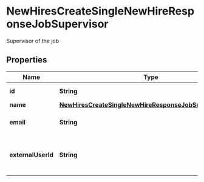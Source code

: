 

# NewHiresCreateSingleNewHireResponseJobSupervisor

Supervisor of the job

## Properties

| Name | Type | Description | Notes |
|------------ | ------------- | ------------- | -------------|
|**id** | **String** | Id of the supervisor |  [optional] |
|**name** | [**NewHiresCreateSingleNewHireResponseJobSupervisorName**](NewHiresCreateSingleNewHireResponseJobSupervisorName.md) |  |  [optional] |
|**email** | **String** | The email of the supervisor |  [optional] |
|**externalUserId** | **String** | The external user id of the supervisor |  [optional] |



